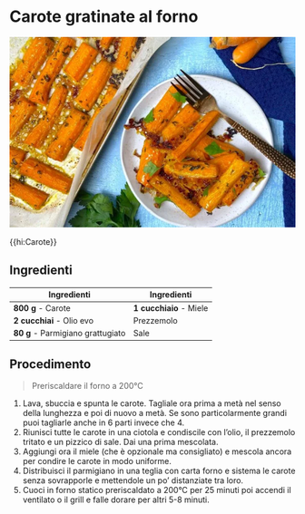 # Carote gratinate al forno

![](img/Carote-gratinate-al-forno.webp)

{{hi:Carote}}

## Ingredienti

| Ingredienti                  | Ingredienti             |
| ---------------------------- | ----------------------- |
| **800 g** - Carote | **1 cucchiaio** - Miele |
| **2 cucchiai** - Olio evo | Prezzemolo |
| **80 g** - Parmigiano grattugiato | Sale |


## Procedimento

> Preriscaldare il forno a 200°C

1. Lava, sbuccia e spunta le carote. Tagliale ora prima a metà nel senso della lunghezza e poi di nuovo a metà. Se sono particolarmente grandi puoi tagliarle anche in 6 parti invece che 4.
2. Riunisci tutte le carote in una ciotola e condiscile con l’olio, il prezzemolo tritato e un pizzico di sale. Dai una prima mescolata.
3. Aggiungi ora il miele (che è opzionale ma consigliato) e mescola ancora per condire le carote in modo uniforme.
4. Distribuisci il parmigiano in una teglia con carta forno e sistema le carote senza sovrapporle e mettendole un po’ distanziate tra loro. 
5. Cuoci in forno statico preriscaldato a 200°C per 25 minuti poi accendi il ventilato o il grill e falle dorare per altri 5-8 minuti.


